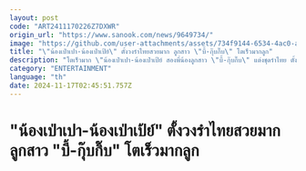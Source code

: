 ```yaml
---
layout: post
code: "ART2411170226Z7DXWR"
origin_url: "https://www.sanook.com/news/9649734/"
image: "https://github.com/user-attachments/assets/734f9144-6534-4ac0-ae86-1cae27da0ff6"
title: "\"น้องเป่าเปา-น้องเป่าเป้ย์\" ตั้งวงรำไทยสวยมาก ลูกสาว \"บี้-กุ๊บกิ๊บ\" โตเร็วมากลูก"
description: "โตเร็วมาก \"น้องเป่าเปา-น้องเป่าเป้ย์ สองพี่น้องลูกสาว \"บี้-กุ๊บกิ๊บ\" แต่งชุดรำไทย ตั้งวงสวยมาก"
category: "ENTERTAINMENT"
language: "th"
date: 2024-11-17T02:45:51.757Z
---
```


# "น้องเป่าเปา-น้องเป่าเป้ย์" ตั้งวงรำไทยสวยมาก ลูกสาว "บี้-กุ๊บกิ๊บ" โตเร็วมากลูก